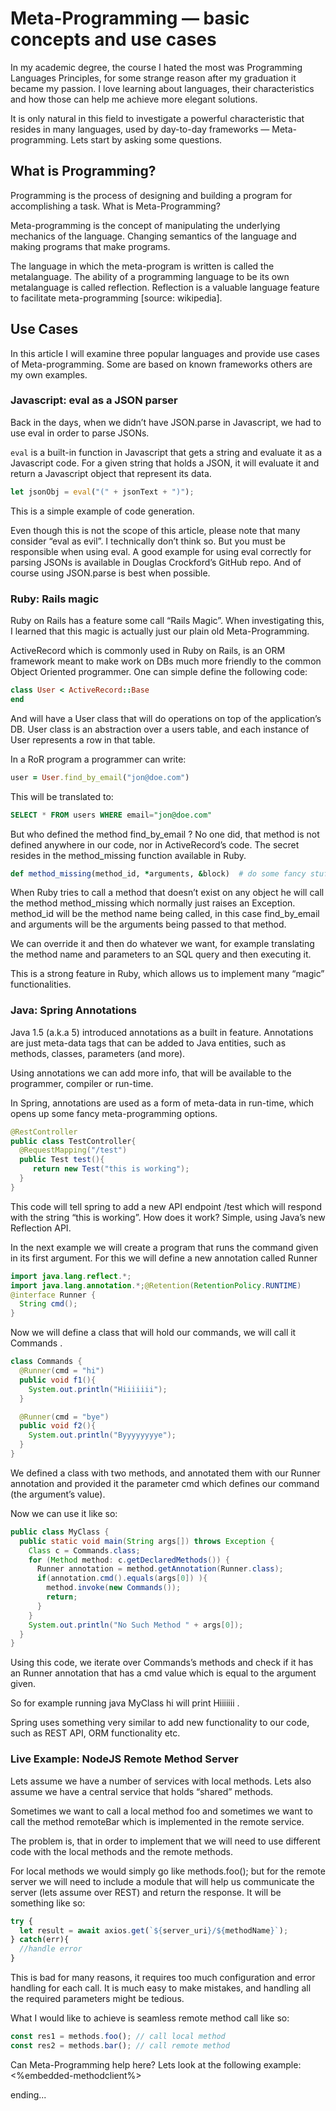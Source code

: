 # Meta-Programming — basic concepts and use cases

In my academic degree, the course I hated the most was Programming Languages Principles, for some strange reason after my graduation it became my passion. I love learning about languages, their characteristics and how those can help me achieve more elegant solutions.

It is only natural in this field to investigate a powerful characteristic that resides in many languages, used by day-to-day frameworks — Meta-programming. Lets start by asking some questions.

## What is Programming?

Programming is the process of designing and building a program for accomplishing a task.
What is Meta-Programming?

Meta-programming is the concept of manipulating the underlying mechanics of the language. Changing semantics of the language and making programs that make programs.

The language in which the meta-program is written is called the metalanguage. The ability of a programming language to be its own metalanguage is called reflection. Reflection is a valuable language feature to facilitate meta-programming [source: wikipedia].

## Use Cases

In this article I will examine three popular languages and provide use cases of Meta-programming. Some are based on known frameworks others are my own examples.

### Javascript: eval as a JSON parser

Back in the days, when we didn’t have JSON.parse in Javascript, we had to use eval in order to parse JSONs.

`eval` is a built-in function in Javascript that gets a string and evaluate it as a Javascript code. For a given string that holds a JSON, it will evaluate it and return a Javascript object that represent its data.

```javascript
let jsonObj = eval("(" + jsonText + ")");
```

This is a simple example of code generation.

Even though this is not the scope of this article, please note that many consider “eval as evil”. I technically don’t think so. But you must be responsible when using eval. A good example for using eval correctly for parsing JSONs is available in Douglas Crockford’s GitHub repo. And of course using JSON.parse is best when possible.

### Ruby: Rails magic

Ruby on Rails has a feature some call “Rails Magic”. When investigating this, I learned that this magic is actually just our plain old Meta-Programming.

ActiveRecord which is commonly used in Ruby on Rails, is an ORM framework meant to make work on DBs much more friendly to the common Object Oriented programmer. One can simple define the following code:

```ruby
class User < ActiveRecord::Base
end
```

And will have a User class that will do operations on top of the application’s DB. User class is an abstraction over a users table, and each instance of User represents a row in that table.

In a RoR program a programmer can write:

```ruby
user = User.find_by_email("jon@doe.com")
```

This will be translated to:

```sql
SELECT * FROM users WHERE email="jon@doe.com"
```

But who defined the method find_by_email ? No one did, that method is not defined anywhere in our code, nor in ActiveRecord’s code. The secret resides in the method_missing function available in Ruby.

```ruby
def method_missing(method_id, *arguments, &block)  # do some fancy stuff, like running special codeend
```

When Ruby tries to call a method that doesn’t exist on any object he will call the method method_missing which normally just raises an Exception. method_id will be the method name being called, in this case find_by_email and arguments will be the arguments being passed to that method.

We can override it and then do whatever we want, for example translating the method name and parameters to an SQL query and then executing it.

This is a strong feature in Ruby, which allows us to implement many “magic” functionalities.

### Java: Spring Annotations

Java 1.5 (a.k.a 5) introduced annotations as a built in feature. Annotations are just meta-data tags that can be added to Java entities, such as methods, classes, parameters (and more).

Using annotations we can add more info, that will be available to the programmer, compiler or run-time.

In Spring, annotations are used as a form of meta-data in run-time, which opens up some fancy meta-programming options.

```java
@RestController
public class TestController{
  @RequestMapping("/test")​
  public Test test(){
     return new Test("this is working");
  }
}​
```

This code will tell spring to add a new API endpoint /test which will respond with the string “this is working”. How does it work? Simple, using Java’s new Reflection API.

In the next example we will create a program that runs the command given in its first argument. For this we will define a new annotation called Runner

```java
import java.lang.reflect.*;
import java.lang.annotation.*;@Retention(RetentionPolicy.RUNTIME)
@interface Runner {
  String cmd();
}
```

Now we will define a class that will hold our commands, we will call it Commands .

```java
class Commands {
  @Runner(cmd = "hi")
  public void f1(){
    System.out.println("Hiiiiiii");
  }

  @Runner(cmd = "bye")
  public void f2(){
    System.out.println("Byyyyyyyye");
  }
}
```

We defined a class with two methods, and annotated them with our Runner annotation and provided it the parameter cmd which defines our command (the argument’s value).

Now we can use it like so:

```java
public class MyClass {
  public static void main(String args[]) throws Exception {
    Class c = Commands.class;
    for (Method method: c.getDeclaredMethods()) {
      Runner annotation = method.getAnnotation(Runner.class);
      if(annotation.cmd().equals(args[0]) ){
        method.invoke(new Commands());
        return;
      }
    }
    System.out.println("No Such Method " + args[0]);
  }
}
```

Using this code, we iterate over Commands’s methods and check if it has an Runner annotation that has a cmd value which is equal to the argument given.

So for example running java MyClass hi will print Hiiiiiii .

Spring uses something very similar to add new functionality to our code, such as REST API, ORM functionality etc.

### Live Example: NodeJS Remote Method Server

Lets assume we have a number of services with local methods. Lets also assume we have a central service that holds “shared” methods.

Sometimes we want to call a local method foo and sometimes we want to call the method remoteBar which is implemented in the remote service.

The problem is, that in order to implement that we will need to use different code with the local methods and the remote methods.

For local methods we would simply go like methods.foo(); but for the remote server we will need to include a module that will help us communicate the server (lets assume over REST) and return the response. It will be something like so:

```javascript
try {
  let result = await axios.get(`${server_uri}/${methodName}`)​;
} catch(err){
  //handle error
}
```

This is bad for many reasons, it requires too much configuration and error handling for each call. It is much easy to make mistakes, and handling all the required parameters might be tedious.

What I would like to achieve is seamless remote method call like so:

```javascript
const res1 = methods.foo(); // call local method
const res2 = methods.bar(); // call remote method
```

Can Meta-Programming help here? Lets look at the following example:
<%embedded-methodclient%>

ending...
